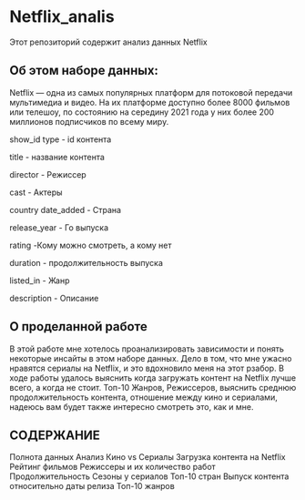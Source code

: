 # Netflix_analis
Этот репозиторий содержит анализ данных Netflix

## Об этом наборе данных:
Netflix — одна из самых популярных платформ для потоковой передачи мультимедиа и видео. На их платформе доступно более 8000 фильмов или телешоу, по состоянию на середину 2021 года у них более 200 миллионов подписчиков по всему миру.

show_id type - id контента

title - название контента

director - Режиссер

cast - Актеры

country date_added - Страна

release_year - Го выпуска

rating -Кому можно смотреть, а кому нет

duration - продолжительность выпуска

listed_in - Жанр

description - Описание

## О проделанной работе
В этой работе мне хотелось проанализировать зависимости и понять некоторые инсайты в этом наборе данных. Дело в том, что мне ужасно нравятся сериалы на Netflix, и это вдохновило меня на этот рзабор. В ходе работы удалось выяснить когда загружать контент на Netflix лучше всего, а когда не стоит. Топ-10 Жанров, Режиссеров, выяснить среднюю продолжительность контента, отношение между кино и сериалами, надеюсь вам будет также интересно смотреть это, как и мне.

## СОДЕРЖАНИЕ

Полнота данных
Анализ Кино vs Сериалы
Загрузка контента на Netflix
Рейтинг фильмов
Режиссеры и их количество работ
Продолжительность
Сезоны у сериалов
Топ-10 стран
Выпуск контента относительно даты релиза
Топ-10 жанров
